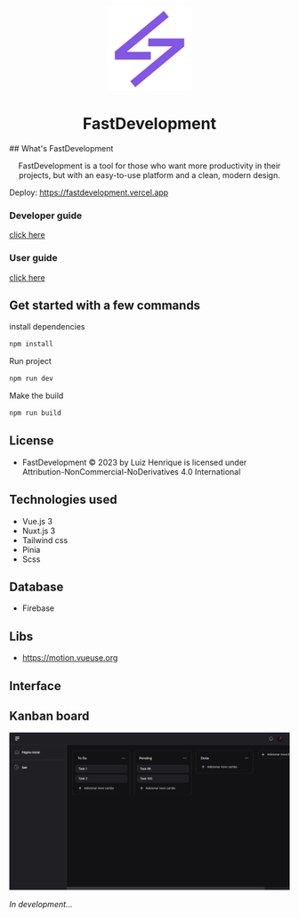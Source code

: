 <div align="center">
  <img src="./assets/logo-fastdevelopment.png" width="150">
</div>

<h1 align="center">FastDevelopment</h1>
## What's FastDevelopment
<p align="center">FastDevelopment is a tool for those who want more productivity in their projects, but with an easy-to-use platform and a clean, modern design.</p>

Deploy: https://fastdevelopment.vercel.app

### Developer guide

[click here](https://github.com/Luizboaventura1/fastdevelopment/tree/main/docs/developer-guide)

### User guide

[click here](https://github.com/Luizboaventura1/fastdevelopment/tree/main/docs/user-guide)

## Get started with a few commands

install dependencies

```bash
npm install
```

Run project

```bash
npm run dev
```

Make the build

```bash
npm run build
```

## License

- FastDevelopment © 2023 by Luiz Henrique is licensed under Attribution-NonCommercial-NoDerivatives 4.0 International

## Technologies used

- Vue.js 3
- Nuxt.js 3
- Tailwind css
- Pinia
- Scss

## Database

- Firebase

## Libs

- https://motion.vueuse.org

## Interface

## Kanban board

![](./assets/documentation-images/kanban-board.png)

_In development..._
